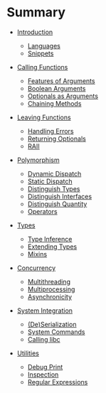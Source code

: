 # Summary

- [Introduction](./introduction.md)
    - [Languages](./languages.md)
    - [Snippets](./snippets.md)
    
- [Calling Functions]()
  - [Features of Arguments](./argfeat.md)
  - [Boolean Arguments](./flag.md)
  - [Optionals as Arguments](./optionals.md)
  - [Chaining Methods](./chaining.md)

- [Leaving Functions]()
  - [Handling Errors](./errhandle.md)
  - [Returning Optionals](./nilprop.md)
  - [RAII](./context.md)

- [Polymorphism]()
  - [Dynamic Dispatch](./dyndisp.md)
  - [Static Dispatch](./statdisp.md)
  - [Distinguish Types](./overloadbytype.md)
  - [Distinguish Interfaces](./overloadbytrait.md)
  - [Distinguish Quantity](./overloadbynum.md)
  - [Operators](./operators.md)

- [Types]()
  - [Type Inference](./inference.md)
  - [Extending Types](./exttype.md)
  - [Mixins](./mixin.md)
  
- [Concurrency]()
  - [Multithreading](./thre.md)
  - [Multiprocessing](./procs.md)
  - [Asynchronicity](./async.md)

- [System Integration]()
  - [(De)Serialization](./serdes.md)
  - [System Commands](./cmd.md)
  - [Calling libc](./calllibc.md)
  
- [Utilities]()
  - [Debug Print](./dbgprint.md)
  - [Inspection](./inspect.md)
  - [Regular Expressions](./regex.md)
